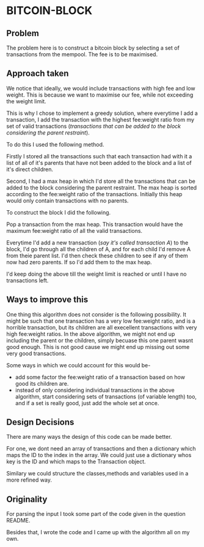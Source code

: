 # BITCOIN-BLOCK

## Problem

The problem here is to construct a bitcoin block by selecting a set of transactions from the mempool. The fee is to be maximised.

## Approach taken

We notice that ideally, we would include transactions with high fee and low weight. This is because we want to maximise our fee, while not exceeding the weight limit. 

This is why I chose to implement a greedy solution, where everytime I add a transaction, I add the transaction with the highest fee:weight ratio from my set of valid transactions (*transactions that can be added to the block considering the parent restraint*).

To do this I used the following method.

Firstly I stored all the transactions such that each transaction had with it a list of all of it's parents that have not been added to the block and a list of it's direct children.

Second, I had a max heap in which I'd store all the transactions that can be added to the block considering the parent restraint. The max heap is sorted according to the fee:weight ratio of the transactions. Initially this heap would only contain transactions with no parents. 

To construct the block I did the following.

Pop a transaction from the max heap. This transaction would have the maximum fee:weight ratio of all the valid transactions.

Everytime I'd add a new transaction (*say it's called transaction A*) to the block, I'd go through all the children of A, and for each child I'd remove A from theie parent list. I'd then check these children to see if any of them now had zero parents. If so I'd add them to the max heap.

I'd keep doing the above till the weight limit is reached or until I have no transactions left.

## Ways to improve this

One thing this algorithm does not consider is the following possibility. It might be such that one transaction has a very low fee:weight ratio, and is a horrible transaction, but its children are all execellent transactions with very high fee:weight ratios. In the above algorithm, we might not end up including the parent or the children, simply becuase this one parent wasnt good enough. This is not good cause we might end up missing out some very good transactions. 

Some ways in which we could account for this would be-

- add some factor the fee:weight ratio of a transaction based on how good its children are.
- instead of only considering individual transactions in the above algorithm, start considering sets of transactions (of variable length) too, and if a set is really good, just add the whole set at once.

## Design Decisions

There are many ways the design of this code can be made better.

For one, we dont need an array of transactions and then a dictionary which maps the ID to the index in the array. We could just use a dictionary whos key is the ID and which maps to the Transaction object.

Similary we could structure the classes,methods and variables used in a more refined way.

## Originality

For parsing the input I took some part of the code given in the question README.

Besides that, I wrote the code and I came up with the algorithm all on my own.

